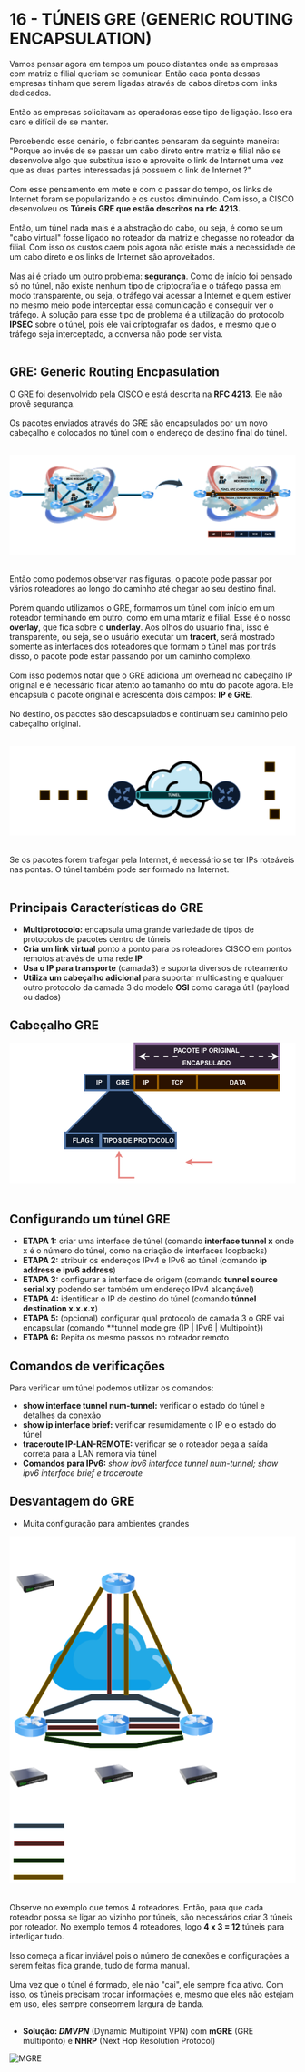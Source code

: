 # 16 - TÚNEIS GRE (GENERIC ROUTING ENCAPSULATION)

Vamos pensar agora em tempos um pouco distantes onde as empresas com matriz e filial queriam se comunicar. Então cada ponta dessas empresas tinham que serem ligadas através de cabos diretos com links dedicados. <br></br>
Então as empresas solicitavam as operadoras esse tipo de ligação. Isso era caro e difícil de se manter. <br></br>
Percebendo esse cenário, o fabricantes pensaram da seguinte maneira: "Porque ao invés de se passar um cabo direto entre matriz e filial não se desenvolve algo que substitua isso e aproveite o link de Internet uma vez que as duas partes interessadas já possuem o link de Internet ?" <br></br>
Com esse pensamento em mete e com o passar do tempo, os links de Internet foram se popularizando e os custos diminuindo. Com isso, a CISCO desenvolveu os **Túneis GRE que estão descritos na rfc 4213.** <br></br>
Então, um túnel nada mais é a abstração do cabo, ou seja, é como se um "cabo virtual" fosse ligado no roteador da matriz e chegasse no roteador da filial. Com isso os custos caem pois agora não existe mais a necessidade de um cabo direto e os links de Internet são aproveitados. <br></br>
Mas aí é criado um outro problema: **segurança**. Como de início foi pensado só no túnel, não existe nenhum tipo de criptografia e o tráfego passa em modo transparente, ou seja, o tráfego vai acessar a Internet e quem estiver no mesmo meio pode interceptar essa comunicação e conseguir ver o tráfego. A solução para esse tipo de problema é a utilização do protocolo **IPSEC** sobre o túnel, pois ele vai criptografar os dados, e mesmo que o tráfego seja interceptado, a conversa não pode ser vista. <br></br>

## GRE: Generic Routing Encpasulation 

O GRE foi desenvolvido pela CISCO e está descrita na **RFC 4213**. Ele não provê segurança. <br></br>
Os pacotes enviados através do GRE são encapsulados por um novo cabeçalho e colocados no túnel com o endereço de destino final do túnel.<br></br>

![TÚNEL](Imagens/gre.png) <br></br>

Então como podemos observar nas figuras, o pacote pode passar por vários roteadores ao longo do caminho até chegar ao seu destino final. <br></br>
Porém quando utilizamos o GRE, formamos um túnel com início em um roteador terminando em outro, como em uma mtariz e filial. Esse é o nosso **overlay**, que fica sobre o **underlay**. Aos olhos do usuário final, isso é transparente, ou seja, se o usuário executar um **tracert**, será mostrado somente as interfaces dos roteadores que formam o túnel mas por trás disso, o pacote pode estar passando por um caminho complexo. <br></br>
Com isso podemos notar que o GRE adiciona um overhead no cabeçalho IP original e é necessário ficar atento ao tamanho do mtu do pacote agora. Ele encapsula o pacote original e acrescenta dois campos: **IP e GRE**.<br></br>
No destino, os pacotes são descapsulados e continuam seu caminho pelo cabeçalho original. <br></br>

![TÚNEL](Imagens/tunel.png)<br></br>

Se os pacotes forem trafegar pela Internet, é necessário se ter IPs roteáveis nas pontas. O túnel também pode ser formado na Internet. <br></br>

## Principais Características do GRE

* **Multiprotocolo:** encapsula uma grande variedade de tipos de protocolos de pacotes dentro de túneis 
* **Cria um link virtual** ponto a ponto para os roteadores CISCO em pontos remotos através de uma rede **IP**
* **Usa o IP para transporte** (camada3) e suporta diversos de roteamento 
* **Utiliza um cabeçalho adicional** para suportar  multicasting e qualquer outro protocolo da camada 3 do modelo **OSI** como caraga útil (payload ou dados)

## Cabeçalho GRE

![CABEÇALHO](Imagens/cabecalho.png) <br></br>

## Configurando um túnel GRE

* **ETAPA 1:** criar uma interface de túnel (comando **interface tunnel x** onde x é o número do túnel, como na criação de interfaces loopbacks)
* **ETAPA 2:** atribuir os endereços IPv4 e IPv6 ao túnel (comando **ip address e ipv6 address**)
* **ETAPA 3:** configurar a interface de origem (comando **tunnel source serial xy** podendo ser também um endereço IPv4 alcançável)
* **ETAPA 4:** identificar o IP de destino do túnel (comando **túnnel destination x.x.x.x**)
* **ETAPA 5:** (opcional) configurar qual protocolo de camada 3 o GRE vai encapsular (comando **tunnel mode gre {IP | IPv6 | Multipoint})
* **ETAPA 6:** Repita os mesmo passos no roteador remoto

## Comandos de verificações

Para verificar um túnel podemos utilizar os comandos:

* **show interface tunnel num-tunnel:** verificar o estado do túnel e detalhes da conexão
* **show ip interface brief:** verificar resumidamente o IP e o estado do túnel
* **traceroute IP-LAN-REMOTE:** verificar se o roteador pega a saída correta para a LAN remora via túnel 
* **Comandos para IPv6:** *show ipv6 interface tunnel num-tunnel; show ipv6 interface brief e traceroute*

## Desvantagem do GRE

* Muita configuração para ambientes grandes

![CONFIGURAÇÔES](Imagens/configs.png) <br></br>

Observe no exemplo que temos 4 roteadores. Então, para que cada roteador possa se ligar ao vizinho por túneis, são necessários criar 3 túneis por roteador. No exemplo temos 4 roteadores, logo **4 x 3 = 12** túneis para interligar tudo. <br></br>
Isso começa a ficar inviável pois o número de conexões e configurações a serem feitas fica grande, tudo de forma manual. <br></br>
Uma vez que o túnel é formado, ele não "cai", ele sempre fica ativo. Com isso, os túneis precisam trocar informações e, mesmo que eles não estejam em uso, eles sempre conseomem largura de banda. <br></br>

* **Solução: *DMVPN*** (Dynamic Multipoint VPN) com **mGRE** (GRE multiponto) e **NHRP** (Next Hop Resolution Protocol)

![MGRE](Imagens/mgre.pmg) <br></br>